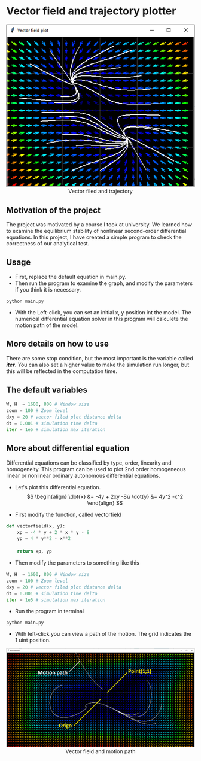 # Vector field and trajectory plotter

<p align="center">
<img src="./assets/img01.png" alt="Vector filed plot" ><br>
Vector filed and trajectory
</p>

## Motivation of the project
The project was motivated by a course I took at university.
We learned how to examine the equilibrium stability of nonlinear second-order differential equations.
In this project, I have created a simple program to check the correctness of our analytical test.

## Usage
* First, replace the default equation in main.py. 
* Then run the program to examine the graph, and modify the parameters if you think it is necessary.
```console
python main.py
```
* With the Left-click, you can set an initial x, y position int the model. The numerical differential equation solver in this program will calculete the motion path of the model. 

## More details on how to use
There are some stop condition, but the most important is the variable called ***iter***. You can also set a higher value to make the simulation run longer, but this will be reflected in the computation time.


## The default variables
```python 
W, H  = 1600, 800 # Window size
zoom = 100 # Zoom level
dxy = 20 # vector filed plot distance delta
dt = 0.001 # simulation time delta
iter = 1e5 # simulation max iteration
```

## More about differential equation
Differential equations can be classified by type, order, linearity and homogeneity.
This program can be used to plot 2nd order homogeneous linear or nonlinear ordinary autonomous differential equations.

* Let's plot this differential equation.
$$
\begin{align}
\dot{x} &= -4y + 2xy -8\\
\dot{y} &= 4y^2 -x^2 
\end{align}
$$

* First modify the function, called vectorfield

```python 
def vectorfield(x, y):
    xp = -4 * y + 2 * x * y - 8
    yp = 4 * y**2 - x**2

    return xp, yp
```

* Then modify the parameters to something like this
```python 
W, H  = 1600, 800 # Window size
zoom = 100 # Zoom level
dxy = 20 # vector filed plot distance delta
dt = 0.001 # simulation time delta
iter = 1e5 # simulation max iteration
```
* Run the program in terminal
```console
python main.py
```
* With left-click you can view a path of the motion. The grid indicates the 1 uint position.
<p align="center">
<img src="./assets/img02.png" alt="Path" ><br>
Vector field and motion path
</p>